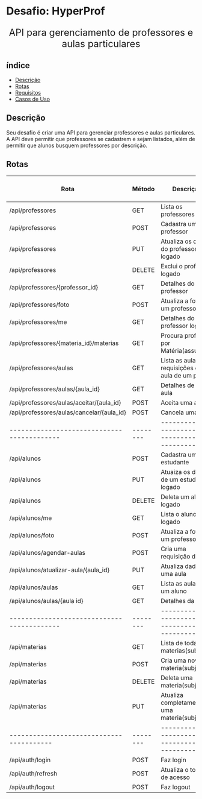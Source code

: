 # Desafio: HyperProf

<p align="center" style='font-size: 25px'>
  API para gerenciamento de professores e aulas particulares
</p>

## índice

- [Descrição](#descrição)
- [Rotas](#rotas)
- [Requisitos](#requisitos)
- [Casos de Uso](#casos-de-uso)

## Descrição

Seu desafio é criar uma API para gerenciar professores e aulas particulares. A API deve permitir que professores se cadastrem e sejam listados, além de permitir que alunos busquem professores por descrição.

## Rotas

| Rota                                       | Método | Descrição                                         | Requer Autenticação | Recursos fora do curso |
| ------------------------------------------ | ------ | ------------------------------------------------- | ------------------- |------------------------|
| /api/professores                           | GET    | Lista os professores                              | Não                 |                        |
| /api/professores                           | POST   | Cadastra um professor                             | Não                 |                        |
| /api/professores                           | PUT    | Atualiza os dados do professor logado             | Sim                 |                        |
| /api/professores                           | DELETE | Exclui o professor logado                         | Sim                 |                        |
| /api/professores/{professor_id}            | GET    | Detalhes do professor                             | Não                 |                        |
| /api/professores/foto                      | POST   | Atualiza a foto de um professor                   | Sim                 |                        |
| /api/professores/me                        | GET    | Detalhes do professor logado                      | Sim                 |   Url modificada       |
| /api/professores/{materia_id}/materias     | GET    | Procura professor por Matéria(assunto)            | Não                 |   Adicionado           |
| /api/professores/aulas                     | GET    | Lista as aulas e requisições de aula de um prof.  | Sim                 |   Adicionado           |
| /api/professores/aulas/{aula_id}           | GET    | Detalhes de uma aula                              | Sim                 |   Adicionado           |
| /api/professores/aulas/aceitar/{aula_id}   | POST   | Aceita uma aula                                   | Sim                 |   Adicionado           |
| /api/professores/aulas/cancelar/{aula_id}  | POST   | Cancela uma aula                                  | Sim                 |   Adicionado           |
| ------------------------------------------ |--------|---------------------------------------------------|---------------------|------------------------|
| /api/alunos                                | POST   | Cadastra um estudante                             | Não                 |   Adicionado           |
| /api/alunos                                | PUT    | Atuaiza os dados de um estudante logado           | Sim                 |   Adicionado           |
| /api/alunos                                | DELETE | Deleta um aluno logado                            | Sim                 |   Adicionado           |
| /api/alunos/me                             | GET    | Lista o aluno logado                              | Sim                 |   Adicionado           |
| /api/alunos/foto                           | POST   | Atualiza a foto de um professor                   | Sim                 |   Adicionado           |
| /api/alunos/agendar-aulas                  | POST   | Cria uma requisição de aula                       | Sim                 |   Adicionado           |
| /api/alunos/atualizar-aula/{aula_id}       | PUT    | Atualiza dados de uma aula                        | Sim                 |   Adicionado           |
| /api/alunos/aulas                          | GET    | Lista as aulas de um aluno                        | Sim                 |   Adicionado           |
| /api/alunos/aulas/{aula id}                | GET    | Detalhes da aula                                  | Sim                 |   Adicionado           |
| ------------------------------------------ |--------|---------------------------------------------------|---------------------|------------------------|
| /api/materias                              | GET    | Lista de todas as materias(subjects)              | Não                 |   Adicionado           |
| /api/materias                              | POST   | Cria uma nova materia(subject)                    | Sim(superuser)      |   Adicionado           |
| /api/materias                              | DELETE | Deleta uma materia(subject)                       | Sim(superuser)      |   Adicionado           |
| /api/materias                              | PUT    | Atualiza completamente uma materia(subject)       | Sim(superuser)      |   Adicionado           |
|----------------------------------------    |--------|---------------------------------------------------|---------------------|------------------------|
| /api/auth/login                            | POST   | Faz login                                         | Não                 |                        |
| /api/auth/refresh                          | POST   | Atualiza o token de acesso                        | Não                 |                        |
| /api/auth/logout                           | POST   | Faz logout                                        | Sim                 |                        |
